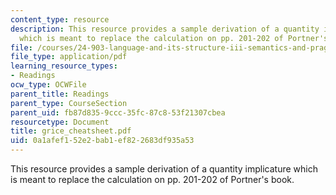 ```yaml
---
content_type: resource
description: This resource provides a sample derivation of a quantity implicature
  which is meant to replace the calculation on pp. 201-202 of Portner's book.
file: /courses/24-903-language-and-its-structure-iii-semantics-and-pragmatics-spring-2005/0a1afef152e2bab1ef822683df935a53_grice_cheatsheet.pdf
file_type: application/pdf
learning_resource_types:
- Readings
ocw_type: OCWFile
parent_title: Readings
parent_type: CourseSection
parent_uid: fb87d835-9ccc-35fc-87c8-53f21307cbea
resourcetype: Document
title: grice_cheatsheet.pdf
uid: 0a1afef1-52e2-bab1-ef82-2683df935a53
---
```

This resource provides a sample derivation of a quantity implicature which is meant to replace the calculation on pp. 201-202 of Portner's book.

